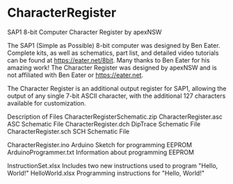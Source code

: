# CharacterRegister
SAP1 8-bit Computer Character Register by apexNSW

The SAP1 (Simple as Possible) 8-bit computer was designed by Ben Eater. Complete kits, as well as schematics, part list, and detailed video tutorials can be found at https://eater.net/8bit.  Many thanks to Ben Eater for his amazing work!  The Character Register was designed by apexNSW and is not affiliated with Ben Eater or https://eater.net.    

The Character Register is an additional output register for SAP1, allowing the output of any single 7-bit ASCII character, with the additional 127 characters available for customization.  

Description of Files
CharacterRegisterSchematic.zip
    CharacterRegister.asc     ASC Schematic File
    CharacterRegister.dch     DipTrace Schematic File
    CharacterRegister.sch     SCH Schematic File
    
CharacterRegister.ino         Arduino Sketch for programming EEPROM
ArduinoProgrammer.txt         Information about programming EEPROM

InstructionSet.xlsx           Includes two new instructions used to program "Hello, World!"
HelloWorld.xlsx               Programming instructions for "Hello, World!"
